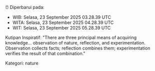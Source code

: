 ⏰ Diperbarui pada:
- WIB: Selasa, 23 September 2025 03.28.39 UTC
- WITA: Selasa, 23 September 2025 04.28.39 UTC
- WIT: Selasa, 23 September 2025 05.28.39 UTC

Kutipan Inspiratif:
"There are three principal means of acquiring knowledge... observation of nature, reflection, and experimentation. Observation collects facts; reflection combines them; experimentation verifies the result of that combination."


Kategori: nature

